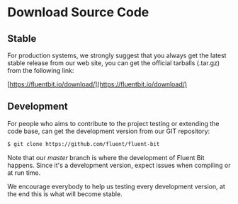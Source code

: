 # Download Source Code

## Stable

For production systems, we strongly suggest that you always get the latest stable release from our web site, you can get the official tarballs \(.tar.gz\) from the following link:

[https://fluentbit.io/download/](https://fluentbit.io/download/)

## Development

For people who aims to contribute to the project testing or extending the code base, can get the development version from our GIT repository:

```bash
$ git clone https://github.com/fluent/fluent-bit
```

Note that our _master_ branch is where the development of Fluent Bit happens. Since it's a development version, expect issues when compiling or at run time.

We encourage everybody to help us testing every development version, at the end this is what will become stable.


